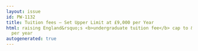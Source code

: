 ```yaml
---
layout: issue
id: PW-1132
title: Tuition fees — Set Upper Limit at £9,000 per Year
html: raising England&rsquo;s <b>undergraduate tuition fee</b> cap to &pound;9,000
  per year
autogenerated: true
---
```

